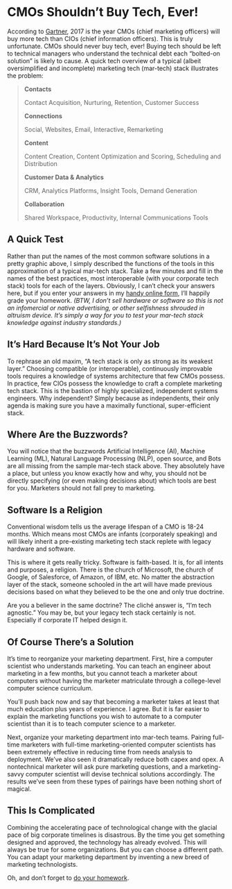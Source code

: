 # CMOs Shouldn’t Buy Tech, Ever!

According to [Gartner](https://www.gartner.com/webinar/1871515), 2017 is the year CMOs \(chief marketing officers\) will buy more tech than CIOs \(chief information officers\). This is truly unfortunate. CMOs should never buy tech, ever! Buying tech should be left to technical managers who understand the technical debt each “bolted-on solution” is likely to cause. A quick tech overview of a typical \(albeit oversimplified and incomplete\) marketing tech \(mar-tech\) stack illustrates the problem:

> **Contacts**
>
> Contact Acquisition, Nurturing, Retention, Customer Success
>
> **Connections**
>
> Social, Websites, Email, Interactive, Remarketing
>
> **Content**
>
> Content Creation, Content Optimization and Scoring, Scheduling and Distribution
>
> **Customer Data & Analytics**
>
> CRM, Analytics Platforms, Insight Tools, Demand Generation
>
> **Collaboration**
>
> Shared Workspace, Productivity, Internal Communications Tools

## A Quick Test

Rather than put the names of the most common software solutions in a pretty graphic above, I simply described the functions of the tools in this approximation of a typical mar-tech stack. Take a few minutes and fill in the names of the best practices, most interoperable \(with your corporate tech stack\) tools for each of the layers. Obviously, I can’t check your answers here, but if you enter your answers in my [handy online form](https://www.shellypalmer.com/mar-tech-stack-homework/), I’ll happily grade your homework. _\(BTW, I don’t sell hardware or software so this is not an infomercial or native advertising, or other selfishness shrouded in altruism device. It’s simply a way for you to test your mar-tech stack knowledge against industry standards.\)_

## It’s Hard Because It’s Not Your Job

To rephrase an old maxim, “A tech stack is only as strong as its weakest layer.” Choosing compatible \(or interoperable\), continuously improvable tools requires a knowledge of systems architecture that few CMOs possess. In practice, few CIOs possess the knowledge to craft a complete marketing tech stack. This is the bastion of highly specialized, independent systems engineers. Why independent? Simply because as independents, their only agenda is making sure you have a maximally functional, super-efficient stack.

## Where Are the Buzzwords?

You will notice that the buzzwords Artificial Intelligence \(AI\), Machine Learning \(ML\), Natural Language Processing \(NLP\), open source, and Bots are all missing from the sample mar-tech stack above. They absolutely have a place, but unless you know exactly how and why, you should not be directly specifying \(or even making decisions about\) which tools are best for you. Marketers should not fall prey to marketing.

## Software Is a Religion

Conventional wisdom tells us the average lifespan of a CMO is 18-24 months. Which means most CMOs are infants \(corporately speaking\) and will likely inherit a pre-existing marketing tech stack replete with legacy hardware and software.

This is where it gets really tricky. Software is faith-based. It is, for all intents and purposes, a religion. There is the church of Microsoft, the church of Google, of Salesforce, of Amazon, of IBM, etc. No matter the abstraction layer of the stack, someone schooled in the art will have made previous decisions based on what they believed to be the one and only true doctrine.

Are you a believer in the same doctrine? The cliché answer is, “I’m tech agnostic.” You may be, but your legacy tech stack certainly is not. Especially if corporate IT helped design it.

## Of Course There’s a Solution

It’s time to reorganize your marketing department. First, hire a computer scientist who understands marketing. You can teach an engineer about marketing in a few months, but you cannot teach a marketer about computers without having the marketer matriculate through a college-level computer science curriculum.

You’ll push back now and say that becoming a marketer takes at least that much education plus years of experience. I agree. But it is far easier to explain the marketing functions you wish to automate to a computer scientist than it is to teach computer science to a marketer.

Next, organize your marketing department into mar-tech teams. Pairing full-time marketers with full-time marketing-oriented computer scientists has been extremely effective in reducing time from needs analysis to deployment. We’ve also seen it dramatically reduce both capex and opex. A nontechnical marketer will ask pure marketing questions, and a marketing-savvy computer scientist will devise technical solutions accordingly. The results we’ve seen from these types of pairings have been nothing short of magical.

## This Is Complicated

Combining the accelerating pace of technological change with the glacial pace of big corporate timelines is disastrous. By the time you get something designed and approved, the technology has already evolved. This will always be true for some organizations. But you can choose a different path. You can adapt your marketing department by inventing a new breed of marketing technologists.

Oh, and don’t forget to [do your homework](https://www.shellypalmer.com/mar-tech-stack-homework/).